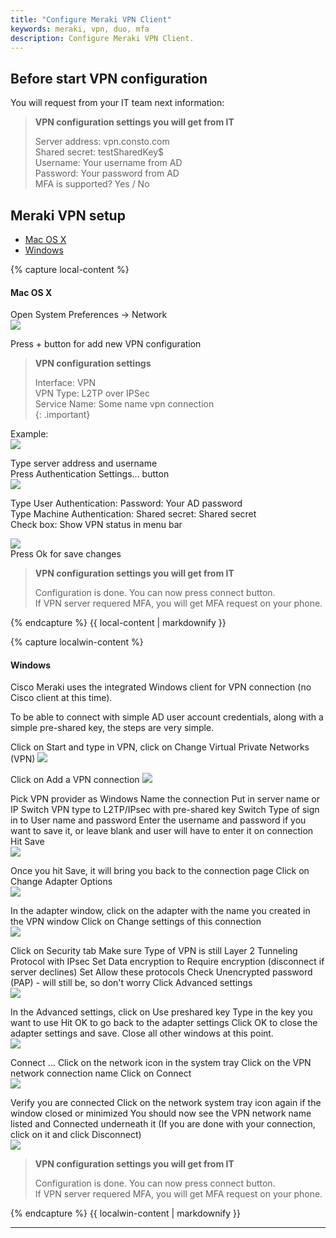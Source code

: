 ```yaml
---
title: "Configure Meraki VPN Client"
keywords: meraki, vpn, duo, mfa
description: Configure Meraki VPN Client.
---
```


## Before start VPN configuration
You will request from your IT team next information: 

> **VPN configuration settings you will get from IT**
>
> Server address: vpn.consto.com  
>  Shared secret: testSharedKey$   
>  Username: Your username from AD   
>  Password: Your password from AD  
>  MFA is supported? Yes / No  

## Meraki VPN setup

<ul class="nav nav-tabs">
  <li class="active"><a data-toggle="tab" href="#kubeosx">Mac OS X</a></li>
  <li><a data-toggle="tab" href="#kubewin">Windows</a></li>
</ul>
<div class="tab-content">
  <div id="kubeosx" class="tab-pane fade in active">
{% capture local-content %}

#### Mac OS X
Open System Preferences -> Network  
![](images/Merraki_VPN_Cient_01.png)  

Press + button for add new VPN configuration

> **VPN configuration settings**
>
>  Interface: VPN  
>  VPN Type: L2TP over IPSec  
>  Service Name: Some name vpn connection  
{: .important}
  
Example:  
![](images/Merraki_VPN_Cient_02.png)  
  
Type server address and username  
Press Authentication Settings... button   
![](images/Merraki_VPN_Cient_03.png)  
  
Type User Authentication: Password: Your AD password  
Type Machine Authentication: Shared secret: Shared secret  
Check box: Show VPN status in menu bar  
  
![](images/Merraki_VPN_Cient_04.png)  
Press Ok for save changes  

> **VPN configuration settings you will get from IT**
>
> Configuration is done. You can now press connect button.   
> If VPN server requered MFA, you will get MFA request on your phone.  
  
{% endcapture %}
{{ local-content | markdownify }}

</div>
<div id="kubewin" class="tab-pane fade" markdown="1">
{% capture localwin-content %}

#### Windows
Cisco Meraki uses the integrated Windows client for VPN connection (no Cisco client at this time).
  
To be able to connect with simple AD user account credentials, along with a simple pre-shared key, the steps are very simple.
  
Click on Start and type in VPN, click on Change Virtual Private Networks (VPN)
![](images/Merraki_VPN_Cient_Windows_01.png)  

Click on Add a VPN connection
![](images/Merraki_VPN_Cient_Windows_02.png)  
  
Pick VPN provider as Windows Name the connection Put in server name or IP Switch VPN type to L2TP/IPsec with pre-shared key Switch Type of sign in to User name and password Enter the username and password if you want to save it, or leave blank and user will have to enter it on connection Hit Save  
![](images/Merraki_VPN_Cient_Windows_03.png)  
  
Once you hit Save, it will bring you back to the connection page Click on Change Adapter Options  
![](images/Merraki_VPN_Cient_Windows_04.png)  
  
In the adapter window, click on the adapter with the name you created in the VPN window Click on Change settings of this connection  
![](images/Merraki_VPN_Cient_Windows_05.png)  
  
Click on Security tab Make sure Type of VPN is still Layer 2 Tunneling Protocol with IPsec Set Data encryption to Require encryption (disconnect if server declines) Set Allow these protocols Check Unencrypted password (PAP) - will still be, so don't worry Click Advanced settings  
![](images/Merraki_VPN_Cient_Windows_06.png)  
   
In the Advanced settings, click on Use preshared key Type in the key you want to use Hit OK to go back to the adapter settings Click OK to close the adapter settings and save. Close all other windows at this point.  
![](images/Merraki_VPN_Cient_Windows_07.png)  
  
Connect ... Click on the network icon in the system tray Click on the VPN network connection name Click on Connect  
![](images/Merraki_VPN_Cient_Windows_08.png)  
  
Verify you are connected Click on the network system tray icon again if the window closed or minimized You should now see the VPN network name listed and Connected underneath it (If you are done with your connection, click on it and click Disconnect)  
![](images/Merraki_VPN_Cient_Windows_09.png)  

> **VPN configuration settings you will get from IT**
>
> Configuration is done. You can now press connect button.   
> If VPN server requered MFA, you will get MFA request on your phone.


{% endcapture %}
{{ localwin-content | markdownify }}
</div>
<hr>
</div>

